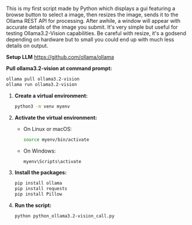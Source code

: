 This is my first script made by Python which displays a gui featuring a
browse button to select a image, then resizes the image, sends it to the Ollama REST API
for processing. After awhile, a window will appear with accurate details of the image you submit. 
It's very simple but useful for testing Ollama3.2-Vision capabilities. Be careful with resize,
it's a godsend depending on hardware but to small you could end up with much less details on output.

**Setup LLM**
https://github.com/ollama/ollama

**Pull ollama3.2-vision at command prompt:**
   ```sh
ollama pull ollama3.2-vision
ollama run ollama3.2-vision
   ```

1. **Create a virtual environment:**
   ```sh
   python3 -m venv myenv
   ```

2. **Activate the virtual environment:**
   - On Linux or macOS:
     ```sh
     source myenv/bin/activate
     ```
   - On Windows:
     ```sh
     myenv\Scripts\activate
     ```

3. **Install the packages:**

   ```sh
   pip install ollama
   pip install requests
   pip install Pillow
   ```

4. **Run the script:**
   ```sh
   python python_ollama3.2-vision_call.py
   ```
